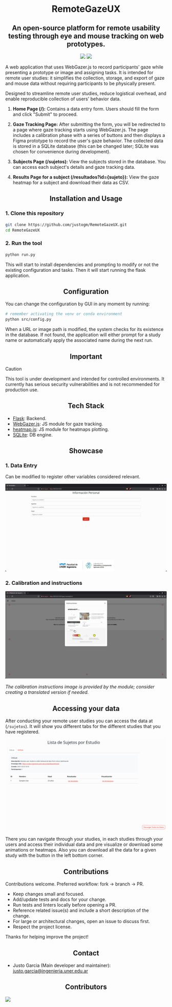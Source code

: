 <h1 align="center">
RemoteGazeUX
</h1>

<h2 align="center">
An open-source platform for remote usability testing through eye and mouse tracking on web prototypes.
</h2>

<div align="center">

![](https://img.shields.io/github/check-runs/justogm/RemoteGazeUX/main?nameFilter=build&style=for-the-badge&color=8ad7eb)
![](https://img.shields.io/github/license/justogm/RemoteGazeUX?style=for-the-badge&color=8ad7eb)

</div>

A web application that uses WebGazer.js to record participants’ gaze while presenting a prototype or image and assigning tasks. It is intended for remote user studies: it simplifies the collection, storage, and export of gaze and mouse data without requiring participants to be physically present.

Designed to streamline remote user studies, reduce logistical overhead, and enable reproducible collection of users' behavior data.

1. **Home Page (/):** Contains a data entry form. Users should fill the form and click "Submit" to proceed.

2. **Gaze Tracking Page:** After submitting the form, you will be redirected to a page where gaze tracking starts using WebGazer.js. The page includes a calibration phase with a series of buttons and then displays a Figma prototype to record the user's gaze behavior. The collected data is stored in a SQLite database (this can be changed later; SQLite was chosen for convenience during development).

3. **Subjects Page (/sujetos):** View the subjects stored in the database. You can access each subject's details and gaze tracking data.

4. **Results Page for a subject (/resultados?id={sujeto}):** View the gaze heatmap for a subject and download their data as CSV.


<div align="center">
    <h2> Installation and Usage </h2>
</div>

### 1. Clone this repository

```bash
git clone https://github.com/justogm/RemoteGazeUX.git
cd RemoteGazeUX
```

### 2. Run the tool

```bash
python run.py
```

This will start to install dependencies and prompting to modify or not the existing configuration and tasks. Then it will start running the flask application.


<div align="center">
    <h2>Configuration</h2>
</div>

You can change the configuration by GUI in any moment by running:

```bash
# remember activating the venv or conda environment
python src/config.py
```

When a URL or image path is modified, the system checks for its existence in the database. If not found, the application will either prompt for a study name or automatically apply the associated name during the next run.

<div align="center">
    <h2>Important</h2>
</div>

> [!CAUTION]
> This tool is under development and intended for controlled environments. It currently has serious security vulnerabilities and is not recommended for production use.

<div align="center">
    <h2>Tech Stack</h2>
</div>

- [Flask](https://flask.palletsprojects.com/en/3.0.x/): Backend.
- [WebGazer.js](https://webgazer.cs.brown.edu/): JS module for gaze tracking.
- [heatmap.js](https://www.patrick-wied.at/static/heatmapjs/): JS module for heatmaps plotting.
- [SQLite](https://www.sqlite.org/index.html): DB engine.

<div align="center">
    <h2>Showcase</h2>
</div>

### 1. Data Entry

Can be modified to register other variables considered relevant.

![Data Entry](assets/readme/data_entry.png)

### 2. Calibration and instructions

![Calibration and instructions](assets/readme/calibration.png)

*The calibration instructions image is provided by the module; consider creating a translated version if needed.*


<div align="center">
    <h2>Accessing your data</h2>
</div>

After conducting your remote user studies you can access the data at (`/sujetos`). It will show you different tabs for the different studies that you have registered.

![Accessing data](assets/readme/accessing_data.png)

There you can navigate through your studies, in each studies through your users and access their individual data and pre visualize or download some animations or heatmaps. Also you can download all the data for a given study with the button in the left bottom corner.

<div align="center">
    <h2>Contributions</h2>
</div>

Contributions welcome. Preferred workflow: fork → branch → PR.

- Keep changes small and focused.
- Add/update tests and docs for your change.
- Run tests and linters locally before opening a PR.
- Reference related issue(s) and include a short description of the change.
- For large or architectural changes, open an issue to discuss first.
- Respect the project license.

Thanks for helping improve the project!

<div align="center">
    <h2>Contact</h2>
</div>

- Justo Garcia (Main developer and maintainer): [justo.garcia@ingenieria.uner.edu.ar](mailto:justo.garcia@ingenieria.uner.edu.ar)

<div align="center">
    <h2>Contributors</h2>
</div>

<a href="https://github.com/justogm/RemoteGazeUX/graphs/contributors">
  <img src="https://contrib.rocks/image?repo=justogm/RemoteGazeUX" />
</a>